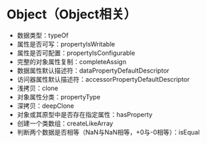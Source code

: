 # Object（Object相关）
- 数据类型：typeOf
- 属性是否可写：propertyIsWritable
- 属性是否可配置：propertyIsConfigurable
- 完整的对象属性复制：completeAssign
- 数据属性默认描述符：dataPropertyDefaultDescriptor
- 访问器属性默认描述符：accessorPropertyDefaultDescriptor
- 浅拷贝：clone
- 对象属性分类：propertyType
- 深拷贝：deepClone
- 对象或其原型中是否存在指定属性：hasProperty
- 创建一个类数组：createLikeArray
- 判断两个数据是否相等（NaN与NaN相等，+0与-0相等）：isEqual
